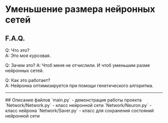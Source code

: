 # Уменьшение размера нейронных сетей  
## F.A.Q.  
Q: Что это?  
A: Это моя курсовая.  

Q: Зачем это?
A: Чтоб меня не отчислили. И чтоб уменьшим разме нейронных сетей.

Q: Как это работает?  
A: Нейронка оптимизируется при помощи генетического алгоритма.

<hr>
## Описание файлов  
`main.py` - демонстрация работы проекта  
`Network/Network.py` - класс нейронной сети  
`Network/Neuron.py` - класс нейрона  
`Network/Saver.py` - класс для сохранения состояний нейронной сети  